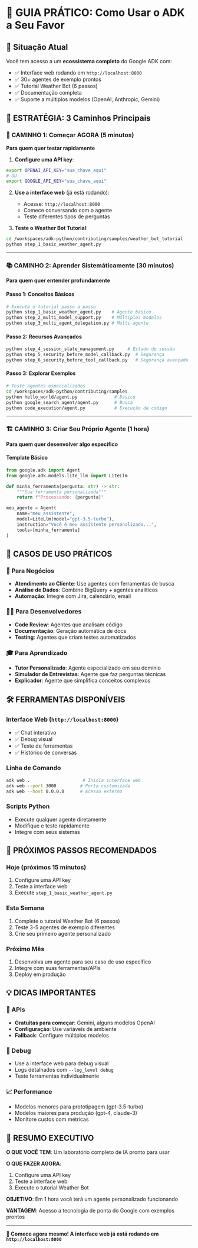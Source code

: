 # 🎯 GUIA PRÁTICO: Como Usar o ADK a Seu Favor

## 🤔 Situação Atual
Você tem acesso a um **ecossistema completo** do Google ADK com:
- ✅ Interface web rodando em `http://localhost:8000`
- ✅ 30+ agentes de exemplo prontos
- ✅ Tutorial Weather Bot (6 passos)
- ✅ Documentação completa
- ✅ Suporte a múltiplos modelos (OpenAI, Anthropic, Gemini)

## 🎯 ESTRATÉGIA: 3 Caminhos Principais

### 🚀 **CAMINHO 1: Começar AGORA (5 minutos)**
**Para quem quer testar rapidamente**

1. **Configure uma API key**:
```bash
export OPENAI_API_KEY="sua_chave_aqui"
# OU
export GOOGLE_API_KEY="sua_chave_aqui"  
```

2. **Use a interface web** (já está rodando):
   - Acesse: `http://localhost:8000`
   - Comece conversando com o agente
   - Teste diferentes tipos de perguntas

3. **Teste o Weather Bot Tutorial**:
```bash
cd /workspaces/adk-python/contributing/samples/weather_bot_tutorial
python step_1_basic_weather_agent.py
```

---

### 📚 **CAMINHO 2: Aprender Sistemáticamente (30 minutos)**
**Para quem quer entender profundamente**

#### **Passo 1: Conceitos Básicos**
```bash
# Execute o tutorial passo a passo
python step_1_basic_weather_agent.py    # Agente básico
python step_2_multi_model_support.py    # Múltiplos modelos  
python step_3_multi_agent_delegation.py # Multi-agente
```

#### **Passo 2: Recursos Avançados**
```bash
python step_4_session_state_management.py     # Estado de sessão
python step_5_security_before_model_callback.py  # Segurança
python step_6_security_before_tool_callback.py   # Segurança avançada
```

#### **Passo 3: Explorar Exemplos**
```bash
# Teste agentes especializados
cd /workspaces/adk-python/contributing/samples
python hello_world/agent.py              # Básico
python google_search_agent/agent.py      # Busca
python code_execution/agent.py           # Execução de código
```

---

### 🏗️ **CAMINHO 3: Criar Seu Próprio Agente (1 hora)**
**Para quem quer desenvolver algo específico**

#### **Template Básico**
```python
from google.adk import Agent
from google.adk.models.lite_llm import LiteLlm

def minha_ferramenta(pergunta: str) -> str:
    """Sua ferramenta personalizada"""
    return f"Processando: {pergunta}"

meu_agente = Agent(
    name="meu_assistente",
    model=LiteLlm(model="gpt-3.5-turbo"),
    instruction="Você é meu assistente personalizado...",
    tools=[minha_ferramenta]
)
```

## 🎯 **CASOS DE USO PRÁTICOS**

### 💼 **Para Negócios**
- **Atendimento ao Cliente**: Use agentes com ferramentas de busca
- **Análise de Dados**: Combine BigQuery + agentes analíticos
- **Automação**: Integre com Jira, calendário, email

### 👨‍💻 **Para Desenvolvedores**
- **Code Review**: Agentes que analisam código
- **Documentação**: Geração automática de docs
- **Testing**: Agentes que criam testes automatizados

### 🎓 **Para Aprendizado**
- **Tutor Personalizado**: Agente especializado em seu domínio
- **Simulador de Entrevistas**: Agente que faz perguntas técnicas
- **Explicador**: Agente que simplifica conceitos complexos

## 🛠️ **FERRAMENTAS DISPONÍVEIS**

### **Interface Web** (`http://localhost:8000`)
- ✅ Chat interativo
- ✅ Debug visual
- ✅ Teste de ferramentas
- ✅ Histórico de conversas

### **Linha de Comando**
```bash
adk web .                    # Inicia interface web
adk web --port 3000         # Porta customizada
adk web --host 0.0.0.0      # Acesso externo
```

### **Scripts Python**
- Execute qualquer agente diretamente
- Modifique e teste rapidamente
- Integre com seus sistemas

## 🎯 **PRÓXIMOS PASSOS RECOMENDADOS**

### **Hoje (próximos 15 minutos)**
1. Configure uma API key
2. Teste a interface web
3. Execute `step_1_basic_weather_agent.py`

### **Esta Semana**
1. Complete o tutorial Weather Bot (6 passos)
2. Teste 3-5 agentes de exemplo diferentes
3. Crie seu primeiro agente personalizado

### **Próximo Mês**
1. Desenvolva um agente para seu caso de uso específico
2. Integre com suas ferramentas/APIs
3. Deploy em produção

## 💡 **DICAS IMPORTANTES**

### **🔑 APIs**
- **Gratuitas para começar**: Gemini, alguns modelos OpenAI
- **Configuração**: Use variáveis de ambiente
- **Fallback**: Configure múltiplos modelos

### **🐛 Debug**
- Use a interface web para debug visual
- Logs detalhados com `--log_level debug`
- Teste ferramentas individualmente

### **📈 Performance**
- Modelos menores para prototipagem (gpt-3.5-turbo)
- Modelos maiores para produção (gpt-4, claude-3)
- Monitore custos com métricas

## 🎉 **RESUMO EXECUTIVO**

**O QUE VOCÊ TEM**: Um laboratório completo de IA pronto para usar

**O QUE FAZER AGORA**: 
1. Configure uma API key
2. Teste a interface web
3. Execute o tutorial Weather Bot

**OBJETIVO**: Em 1 hora você terá um agente personalizado funcionando

**VANTAGEM**: Acesso a tecnologia de ponta do Google com exemplos prontos

---

**🚀 Comece agora mesmo! A interface web já está rodando em `http://localhost:8000`**
